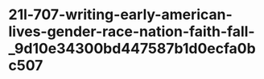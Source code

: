 # 21l-707-writing-early-american-lives-gender-race-nation-faith-fall-_9d10e34300bd447587b1d0ecfa0bc507
